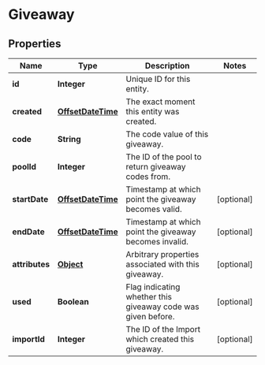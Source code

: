 

# Giveaway


## Properties

Name | Type | Description | Notes
------------ | ------------- | ------------- | -------------
**id** | **Integer** | Unique ID for this entity. | 
**created** | [**OffsetDateTime**](OffsetDateTime.md) | The exact moment this entity was created. | 
**code** | **String** | The code value of this giveaway. | 
**poolId** | **Integer** | The ID of the pool to return giveaway codes from. | 
**startDate** | [**OffsetDateTime**](OffsetDateTime.md) | Timestamp at which point the giveaway becomes valid. |  [optional]
**endDate** | [**OffsetDateTime**](OffsetDateTime.md) | Timestamp at which point the giveaway becomes invalid. |  [optional]
**attributes** | [**Object**](.md) | Arbitrary properties associated with this giveaway. |  [optional]
**used** | **Boolean** | Flag indicating whether this giveaway code was given before. |  [optional]
**importId** | **Integer** | The ID of the Import which created this giveaway. |  [optional]



